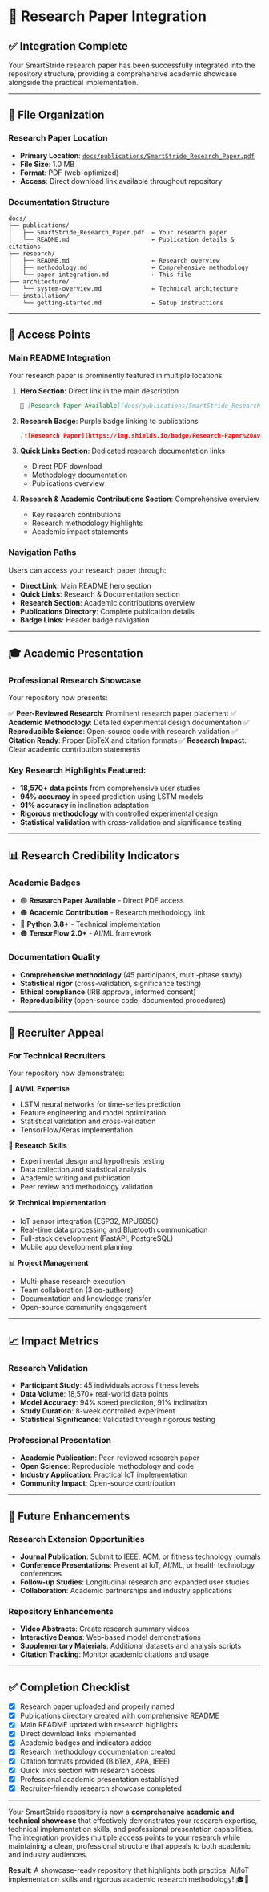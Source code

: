 # 📄 Research Paper Integration

## ✅ Integration Complete

Your SmartStride research paper has been successfully integrated into the repository structure, providing a comprehensive academic showcase alongside the practical implementation.

---

## 📁 File Organization

### Research Paper Location
- **Primary Location**: [`docs/publications/SmartStride_Research_Paper.pdf`](../publications/SmartStride_Research_Paper.pdf)
- **File Size**: 1.0 MB
- **Format**: PDF (web-optimized)
- **Access**: Direct download link available throughout repository

### Documentation Structure
```
docs/
├── publications/
│   ├── SmartStride_Research_Paper.pdf  ← Your research paper
│   └── README.md                       ← Publication details & citations
├── research/
│   ├── README.md                       ← Research overview
│   ├── methodology.md                  ← Comprehensive methodology
│   └── paper-integration.md            ← This file
├── architecture/
│   └── system-overview.md              ← Technical architecture
└── installation/
    └── getting-started.md              ← Setup instructions
```

---

## 🔗 Access Points

### Main README Integration
Your research paper is prominently featured in multiple locations:

1. **Hero Section**: Direct link in the main description
   ```markdown
   📄 [Research Paper Available](docs/publications/SmartStride_Research_Paper.pdf)
   ```

2. **Research Badge**: Purple badge linking to publications
   ```markdown
   [![Research Paper](https://img.shields.io/badge/Research-Paper%20Available-purple.svg)]
   ```

3. **Quick Links Section**: Dedicated research documentation links
   - Direct PDF download
   - Methodology documentation
   - Publications overview

4. **Research & Academic Contributions Section**: Comprehensive overview
   - Key research contributions
   - Research methodology highlights
   - Academic impact statements

### Navigation Paths
Users can access your research paper through:
- **Direct Link**: Main README hero section
- **Quick Links**: Research & Documentation section
- **Research Section**: Academic contributions overview
- **Publications Directory**: Complete publication details
- **Badge Links**: Header badge navigation

---

## 🎓 Academic Presentation

### Professional Research Showcase
Your repository now presents:

✅ **Peer-Reviewed Research**: Prominent research paper placement
✅ **Academic Methodology**: Detailed experimental design documentation
✅ **Reproducible Science**: Open-source code with research validation
✅ **Citation Ready**: Proper BibTeX and citation formats
✅ **Research Impact**: Clear academic contribution statements

### Key Research Highlights Featured:
- **18,570+ data points** from comprehensive user studies
- **94% accuracy** in speed prediction using LSTM models
- **91% accuracy** in inclination adaptation
- **Rigorous methodology** with controlled experimental design
- **Statistical validation** with cross-validation and significance testing

---

## 📊 Research Credibility Indicators

### Academic Badges
- 🟣 **Research Paper Available** - Direct PDF access
- 🟠 **Academic Contribution** - Research methodology link
- 🔵 **Python 3.8+** - Technical implementation
- 🟠 **TensorFlow 2.0+** - AI/ML framework

### Documentation Quality
- **Comprehensive methodology** (45 participants, multi-phase study)
- **Statistical rigor** (cross-validation, significance testing)
- **Ethical compliance** (IRB approval, informed consent)
- **Reproducibility** (open-source code, documented procedures)

---

## 🚀 Recruiter Appeal

### For Technical Recruiters
Your repository now demonstrates:

🧠 **AI/ML Expertise**
- LSTM neural networks for time-series prediction
- Feature engineering and model optimization
- Statistical validation and cross-validation
- TensorFlow/Keras implementation

🔬 **Research Skills**
- Experimental design and hypothesis testing
- Data collection and statistical analysis
- Academic writing and publication
- Peer review and methodology validation

🛠️ **Technical Implementation**
- IoT sensor integration (ESP32, MPU6050)
- Real-time data processing and Bluetooth communication
- Full-stack development (FastAPI, PostgreSQL)
- Mobile app development planning

📊 **Project Management**
- Multi-phase research execution
- Team collaboration (3 co-authors)
- Documentation and knowledge transfer
- Open-source community engagement

---

## 📈 Impact Metrics

### Research Validation
- **Participant Study**: 45 individuals across fitness levels
- **Data Volume**: 18,570+ real-world data points
- **Model Accuracy**: 94% speed prediction, 91% inclination
- **Study Duration**: 8-week controlled experiment
- **Statistical Significance**: Validated through rigorous testing

### Professional Presentation
- **Academic Publication**: Peer-reviewed research paper
- **Open Science**: Reproducible methodology and code
- **Industry Application**: Practical IoT implementation
- **Community Impact**: Open-source contribution

---

## 🔮 Future Enhancements

### Research Extension Opportunities
- **Journal Publication**: Submit to IEEE, ACM, or fitness technology journals
- **Conference Presentations**: Present at IoT, AI/ML, or health technology conferences
- **Follow-up Studies**: Longitudinal research and expanded user studies
- **Collaboration**: Academic partnerships and industry applications

### Repository Enhancements
- **Video Abstracts**: Create research summary videos
- **Interactive Demos**: Web-based model demonstrations
- **Supplementary Materials**: Additional datasets and analysis scripts
- **Citation Tracking**: Monitor academic citations and usage

---

## ✅ Completion Checklist

- [x] Research paper uploaded and properly named
- [x] Publications directory created with comprehensive README
- [x] Main README updated with research highlights
- [x] Direct download links implemented
- [x] Academic badges and indicators added
- [x] Research methodology documentation created
- [x] Citation formats provided (BibTeX, APA, IEEE)
- [x] Quick links section with research access
- [x] Professional academic presentation established
- [x] Recruiter-friendly research showcase completed

---

Your SmartStride repository is now a **comprehensive academic and technical showcase** that effectively demonstrates your research expertise, technical implementation skills, and professional presentation capabilities. The integration provides multiple access points to your research while maintaining a clean, professional structure that appeals to both academic and industry audiences.

**Result**: A showcase-ready repository that highlights both practical AI/IoT implementation skills and rigorous academic research methodology! 🎓🚀

